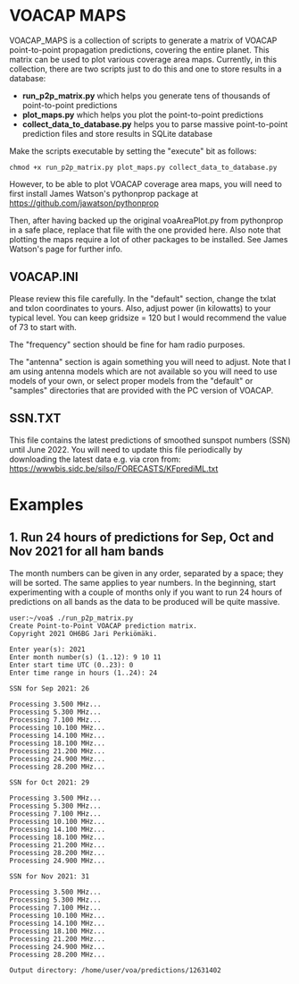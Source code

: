 # VOACAP MAPS

VOACAP_MAPS is a collection of scripts to generate a matrix of VOACAP point-to-point propagation predictions, covering the entire planet. This matrix can be used to plot various coverage area maps. Currently, in this collection, there are two scripts just to do this and one to store results in a database:

- **run_p2p_matrix.py** which helps you generate tens of thousands of point-to-point predictions
- **plot_maps.py** which helps you plot the point-to-point predictions
- **collect_data_to_database.py** helps you to parse massive point-to-point prediction files and store results in SQLite database

Make the scripts executable by setting the "execute" bit as follows:

    chmod +x run_p2p_matrix.py plot_maps.py collect_data_to_database.py

However, to be able to plot VOACAP coverage area maps, you will need to first install James Watson's pythonprop package at https://github.com/jawatson/pythonprop

Then, after having backed up the original voaAreaPlot.py from pythonprop in a safe place, replace that file with the one provided here. Also note that plotting the maps require a lot of other packages to be installed. See James Watson's page for further info.

## VOACAP.INI

Please review this file carefully. In the "default" section, change the txlat and txlon coordinates to yours. Also, adjust power (in kilowatts) to your typical level. You can keep gridsize = 120 but I would recommend the value of 73 to start with.

The "frequency" section should be fine for ham radio purposes.

The "antenna" section is again something you will need to adjust. Note that I am using antenna models which are not available so you will need to use models of your own, or select proper models from the "default" or "samples" directories that are provided with the PC version of VOACAP.

## SSN.TXT

This file contains the latest predictions of smoothed sunspot numbers (SSN) until June 2022. You will need to update this file periodically by downloading the latest data e.g. via cron from: https://wwwbis.sidc.be/silso/FORECASTS/KFprediML.txt

# Examples

## 1. Run 24 hours of predictions for Sep, Oct and Nov 2021 for all ham bands

The month numbers can be given in any order, separated by a space; they will be sorted. The same applies to year numbers. In the beginning, start experimenting with a couple of months only if you want to run 24 hours of predictions on all bands as the data to be produced will be quite massive.

    user:~/voa$ ./run_p2p_matrix.py
    Create Point-to-Point VOACAP prediction matrix.
    Copyright 2021 OH6BG Jari Perkiömäki.

    Enter year(s): 2021
    Enter month number(s) (1..12): 9 10 11
    Enter start time UTC (0..23): 0
    Enter time range in hours (1..24): 24

    SSN for Sep 2021: 26

    Processing 3.500 MHz...
    Processing 5.300 MHz...
    Processing 7.100 MHz...
    Processing 10.100 MHz...
    Processing 14.100 MHz...
    Processing 18.100 MHz...
    Processing 21.200 MHz...
    Processing 24.900 MHz...
    Processing 28.200 MHz...

    SSN for Oct 2021: 29

    Processing 3.500 MHz...
    Processing 5.300 MHz...
    Processing 7.100 MHz...
    Processing 10.100 MHz...
    Processing 14.100 MHz...
    Processing 18.100 MHz...
    Processing 21.200 MHz...
    Processing 28.200 MHz...
    Processing 24.900 MHz...

    SSN for Nov 2021: 31

    Processing 3.500 MHz...
    Processing 5.300 MHz...
    Processing 7.100 MHz...
    Processing 10.100 MHz...
    Processing 14.100 MHz...
    Processing 18.100 MHz...
    Processing 21.200 MHz...
    Processing 24.900 MHz...
    Processing 28.200 MHz...

    Output directory: /home/user/voa/predictions/12631402
